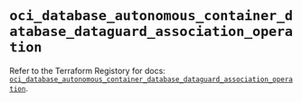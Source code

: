 # `oci_database_autonomous_container_database_dataguard_association_operation`

Refer to the Terraform Registory for docs: [`oci_database_autonomous_container_database_dataguard_association_operation`](https://registry.terraform.io/providers/oracle/oci/6.18.0/docs/resources/database_autonomous_container_database_dataguard_association_operation).
